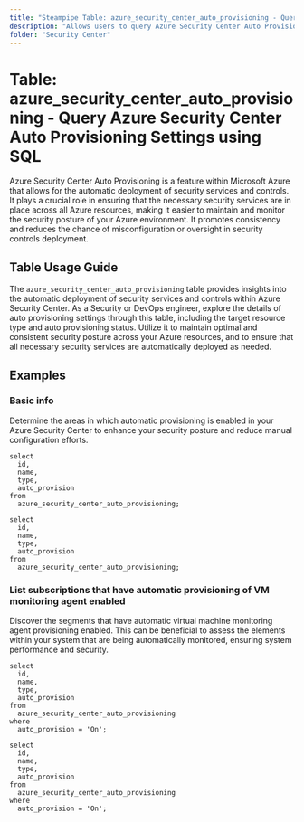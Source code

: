 ```yaml
---
title: "Steampipe Table: azure_security_center_auto_provisioning - Query Azure Security Center Auto Provisioning Settings using SQL"
description: "Allows users to query Azure Security Center Auto Provisioning Settings, providing insights into the automatic deployment of security services and controls."
folder: "Security Center"
---
```


# Table: azure_security_center_auto_provisioning - Query Azure Security Center Auto Provisioning Settings using SQL

Azure Security Center Auto Provisioning is a feature within Microsoft Azure that allows for the automatic deployment of security services and controls. It plays a crucial role in ensuring that the necessary security services are in place across all Azure resources, making it easier to maintain and monitor the security posture of your Azure environment. It promotes consistency and reduces the chance of misconfiguration or oversight in security controls deployment.

## Table Usage Guide

The `azure_security_center_auto_provisioning` table provides insights into the automatic deployment of security services and controls within Azure Security Center. As a Security or DevOps engineer, explore the details of auto provisioning settings through this table, including the target resource type and auto provisioning status. Utilize it to maintain optimal and consistent security posture across your Azure resources, and to ensure that all necessary security services are automatically deployed as needed.

## Examples

### Basic info
Determine the areas in which automatic provisioning is enabled in your Azure Security Center to enhance your security posture and reduce manual configuration efforts.

```sql+postgres
select
  id,
  name,
  type,
  auto_provision
from
  azure_security_center_auto_provisioning;
```

```sql+sqlite
select
  id,
  name,
  type,
  auto_provision
from
  azure_security_center_auto_provisioning;
```

### List subscriptions that have automatic provisioning of VM monitoring agent enabled
Discover the segments that have automatic virtual machine monitoring agent provisioning enabled. This can be beneficial to assess the elements within your system that are being automatically monitored, ensuring system performance and security.

```sql+postgres
select
  id,
  name,
  type,
  auto_provision
from
  azure_security_center_auto_provisioning
where
  auto_provision = 'On';
```

```sql+sqlite
select
  id,
  name,
  type,
  auto_provision
from
  azure_security_center_auto_provisioning
where
  auto_provision = 'On';
```